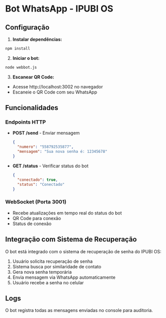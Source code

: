 # Bot WhatsApp - IPUBI OS

## Configuração

1. **Instalar dependências:**
```bash
npm install
```

2. **Iniciar o bot:**
```bash
node webbot.js
```

3. **Escanear QR Code:**
- Acesse http://localhost:3002 no navegador
- Escaneie o QR Code com seu WhatsApp

## Funcionalidades

### Endpoints HTTP

- **POST /send** - Enviar mensagem
  ```json
  {
    "numero": "558792535877",
    "mensagem": "Sua nova senha é: 12345678"
  }
  ```

- **GET /status** - Verificar status do bot
  ```json
  {
    "conectado": true,
    "status": "Conectado"
  }
  ```

### WebSocket (Porta 3001)

- Recebe atualizações em tempo real do status do bot
- QR Code para conexão
- Status de conexão

## Integração com Sistema de Recuperação

O bot está integrado com o sistema de recuperação de senha do IPUBI OS:

1. Usuário solicita recuperação de senha
2. Sistema busca por similaridade de contato
3. Gera nova senha temporária
4. Envia mensagem via WhatsApp automaticamente
5. Usuário recebe a senha no celular

## Logs

O bot registra todas as mensagens enviadas no console para auditoria. 